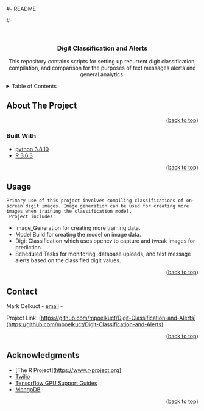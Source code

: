 #- README


#- 
<!-- PROJECT LOGO -->
<br />
<div align="center">
  <h3 align="center">Digit Classification and Alerts</h3>

  <p align="center">
    This repository contains scripts for setting up recurrent digit classification, compilation, and comparison for the purposes of text messages alerts and general analytics. 
    <br />
  </p>
</div>




<!-- TABLE OF CONTENTS -->
<details>
  <summary> Table of Contents</summary>
  <ol>
    <li>
      <a href="#about-the-project">About The Project</a>
      <ul>
        <li><a href="#built-with">Built With</a></li>
      </ul>
    </li>
    <li><a href="#usage">Usage</a></li>
    <li><a href="#contact">Contact</a></li>
    <li><a href="#acknowledgments">Acknowledgments</a></li>
  </ol>
</details>






<!-- ABOUT THE PROJECT -->
## About The Project



<p align="right">(<a href="#top">back to top</a>)</p>




### Built With
* [python 3.8.10](https://python.org/)
* [R 3.6.3](https://www.r-project.org/)

<p align="right">(<a href="#top">back to top</a>)</p>




<!-- USAGE EXAMPLES -->
## Usage


	Primary use of this project involves compiling classifications of on-screen digit images. Image generation can be used for creating more images when training the classification model. 
	 Project includes:
* Image_Generation for creating more training data.
* Model Build for creating the model on image data.
* Digit Classification which uses opencv to capture and tweak images for prediction.
* Scheduled Tasks for monitoring, database uploads, and text message alerts based on the classified digit values.

<p align="right">(<a href="#top">back to top</a>)</p>



<!-- CONTACT -->
## Contact

Mark Oelkuct - [email](mpoelkuct@biofactura.com) - 

Project Link: [https://github.com/mpoelkuct/Digit-Classification-and-Alerts](https://github.com/mpoelkuct/Digit-Classification-and-Alerts)

<p align="right">(<a href="#top">back to top</a>)</p>


<!-- ACKNOWLEDGMENTS -->
## Acknowledgments

* [The R Project](https://www.r-project.org]
* [Twilio](https://www.twilio.com)
* [Tensorflow GPU Support Guides](https://www.tensorflow.org/install/gpu)
* [MongoDB](https://docs.mongodb.com/)



<p align="right">(<a href="#top">back to top</a>)</p>


